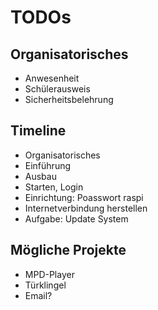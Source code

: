 # TODOs

## Organisatorisches

* Anwesenheit
* Schülerausweis
* Sicherheitsbelehrung

## Timeline

* Organisatorisches
* Einführung
* Ausbau
* Starten, Login
* Einrichtung: Poasswort raspi
* Internetverbindung herstellen
* Aufgabe: Update System



## Mögliche Projekte

* MPD-Player
* Türklingel
* Email?


